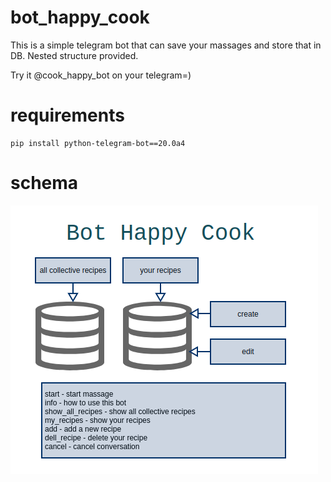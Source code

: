 # bot_happy_cook

This is a simple telegram bot that can save your massages and store that in DB. Nested structure provided.

Try it @cook_happy_bot on your telegram=)

# requirements 

```
pip install python-telegram-bot==20.0a4
```

# schema

![pic](./pic/picture.png)